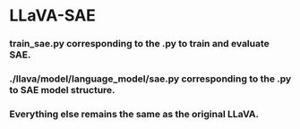 # LLaVA-SAE
### train_sae.py corresponding to the .py to train and evaluate SAE.
### ./llava/model/language_model/sae.py corresponding to the .py to SAE model structure.
### Everything else remains the same as the original LLaVA.
